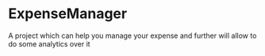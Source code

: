 # ExpenseManager
A project which can help you manage your expense and further will allow to do some analytics over it 
